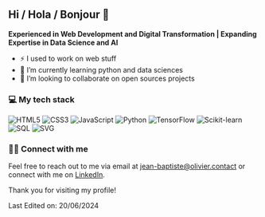 ## Hi / Hola / Bonjour 👋

**Experienced in Web Development and Digital Transformation | Expanding Expertise in Data Science and AI**

- ⚡ I used to work on web stuff
- 🌱 I’m currently learning python and data sciences
- 👯 I’m looking to collaborate on open sources projects

### 💻 My tech stack
![HTML5](https://img.shields.io/badge/HTML5-E34F26?style=flat-square&logo=html5&logoColor=white)
![CSS3](https://img.shields.io/badge/CSS3-1572B6?style=flat-square&logo=css3&logoColor=white)
![JavaScript](https://img.shields.io/badge/JavaScript-F7DF1E?style=flat-square&logo=javascript&logoColor=black)
![Python](https://img.shields.io/badge/Python-3776AB?style=flat-square&logo=python&logoColor=white)
![TensorFlow](https://img.shields.io/badge/TensorFlow-FF6F00?style=flat-square&logo=tensorflow&logoColor=white)
![Scikit-learn](https://img.shields.io/badge/Scikit--learn-F7931E?style=flat-square&logo=scikit-learn&logoColor=white)
![SQL](https://img.shields.io/badge/SQL-336791?style=flat-square&logo=postgresql&logoColor=white)
![SVG](https://img.shields.io/badge/SVG-FFB13B?style=flat-square&logo=svg&logoColor=black)


### 🤝🏻 Connect with me
Feel free to reach out to me via email at [jean-baptiste@olivier.contact](mailto:jean-baptiste@olivier.contact) or connect with me on [LinkedIn](https://www.linkedin.com/in/jbolivier).

Thank you for visiting my profile!

Last Edited on: 20/06/2024
